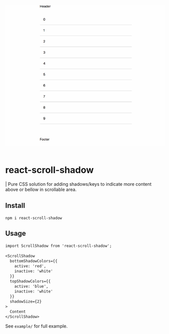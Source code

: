 <div align="center">
  <img src="demo.gif" alt="Logo" width="800">
  <br><br>
</div>

# react-scroll-shadow
| Pure CSS solution for adding shadows/keys to indicate more content above or bellow in scrollable area.

## Install 
`npm i react-scroll-shadow`

## Usage
```
import ScrollShadow from 'react-scroll-shadow';

<ScrollShadow
  bottomShadowColors={{
    active: 'red',
    inactive: 'white'
  }}
  topShadowColors={{
    active: 'blue',
    inactive: 'white'
  }}
  shadowSize={2}
>
  Content
</ScrollShadow>
```

See `example/` for full example.
